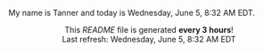 My name is Tanner and today is Wednesday, June 5, 8:32 AM EDT.

<p align="center">This <i>README</i> file is generated <b>every 3 hours</b>!</br>Last refresh: Wednesday, June 5, 8:32 AM EDT<br /></p>
